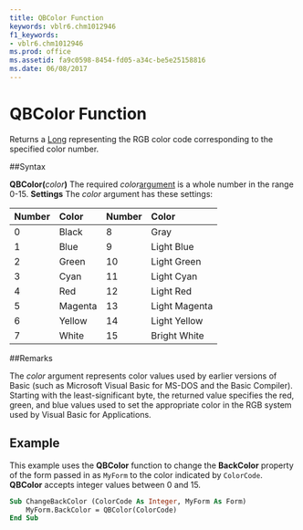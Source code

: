 ```yaml
---
title: QBColor Function
keywords: vblr6.chm1012946
f1_keywords:
- vblr6.chm1012946
ms.prod: office
ms.assetid: fa9c0598-8454-fd05-a34c-be5e25158816
ms.date: 06/08/2017
---
```



# QBColor Function



Returns a [Long](../../Glossary/vbe-glossary.md) representing the RGB color code corresponding to the specified color number.

##Syntax

**QBColor(**_color_**)**
The required  _color_[argument](../../Glossary/vbe-glossary.md) is a whole number in the range 0-15.
 **Settings**
The  _color_ argument has these settings:


|**Number**|**Color**|**Number**|**Color**|
|:-----|:-----|:-----|:-----|
|0|Black|8|Gray|
|1|Blue|9|Light Blue|
|2|Green|10|Light Green|
|3|Cyan|11|Light Cyan|
|4|Red|12|Light Red|
|5|Magenta|13|Light Magenta|
|6|Yellow|14|Light Yellow|
|7|White|15|Bright White|

##Remarks

The  _color_ argument represents color values used by earlier versions of Basic (such as Microsoft Visual Basic for MS-DOS and the Basic Compiler). Starting with the least-significant byte, the returned value specifies the red, green, and blue values used to set the appropriate color in the RGB system used by Visual Basic for Applications.

## Example

This example uses the  **QBColor** function to change the **BackColor** property of the form passed in as `MyForm` to the color indicated by `ColorCode`.  **QBColor** accepts integer values between 0 and 15.


```vb
Sub ChangeBackColor (ColorCode As Integer, MyForm As Form)
    MyForm.BackColor = QBColor(ColorCode)
End Sub
```


